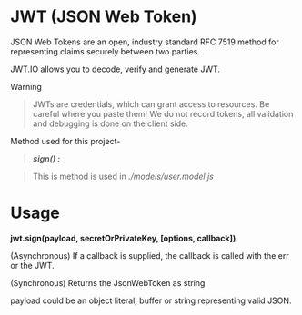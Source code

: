 # JWT (JSON Web Token)

JSON Web Tokens are an open, industry standard RFC 7519 method for representing claims securely between two parties.

JWT.IO allows you to decode, verify and generate JWT.

> [!Warning]

> JWTs are credentials, which can grant access to resources. Be careful where you paste them! We do not record tokens, all validation and debugging is done on the client side.


 Method used for this project- 
 
 > ***sign() :*** 

 > This is method is used in _./models/user.model.js_

# Usage

**jwt.sign(payload, secretOrPrivateKey, [options, callback])**

(Asynchronous) If a callback is supplied, the callback is called with the err or the JWT.

(Synchronous) Returns the JsonWebToken as string

payload could be an object literal, buffer or string representing valid JSON.